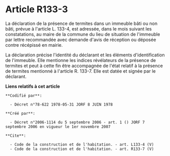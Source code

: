 # Article R133-3

La déclaration de la présence de termites dans un immeuble bâti ou non bâti, prévue à l'article L. 133-4, est adressée, dans
le mois suivant les constatations, au maire de la commune du lieu de situation de l'immeuble par lettre recommandée avec
demande d'avis de réception ou déposée contre récépissé en mairie. 

La déclaration précise l'identité du déclarant et les éléments d'identification de l'immeuble. Elle mentionne les indices
révélateurs de la présence de termites et peut à cette fin être accompagnée de l'état relatif à la présence de termites
mentionné à l'article R. 133-7. Elle est datée et signée par le déclarant.

**Liens relatifs à cet article**

	**Codifié par**:

	  - Décret n°78-622 1978-05-31 JORF 8 JUIN 1978

	**Créé par**:

	  - Décret n°2006-1114 du 5 septembre 2006 - art. 1 () JORF 7 septembre 2006 en vigueur le 1er novembre 2007

	**Cite**:

	  - Code de la construction et de l'habitation. - art. L133-4 (V)
	  - Code de la construction et de l'habitation. - art. R133-7 (V)
